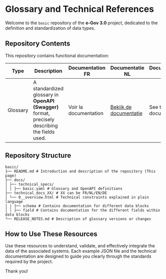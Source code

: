 # Glossary and Technical References

Welcome to the `basic` repository of the **e-Gov 3.0** project, dedicated to the definition and standardization of data
types.

## Repository Contents

This repository contains functional documentation:

| Type     | Description                                                                                    | Documentation FR      | Documentatie NL                                                          | Documentation EN         |
|----------|------------------------------------------------------------------------------------------------|-----------------------|--------------------------------------------------------------------------|--------------------------|
| Glossary | A standardized glossary in **OpenAPI (Swagger)** format, precisely describing the fields used. | Voir la documentation | [Bekijk de documentatie](src/content/technical_docs_nl/0__overview.html) | See the EN documentation |

## Repository Structure

```
basic/
├── README.md # Introduction and description of the repository (This page)
├── docs/
│ ├── technical_specs/
│ │ ├── basic.yaml # Glossary and OpenAPI definitions
├── technical_docs_XX/ # XX can be FR/NL/EN/DE
│ └── 0__overview.html # Technical constraints explained in plain language
│ │ ├── schema # Contains documentation for different data blocks
│ │ ├── field # Contains documentation for the different fields within data blocks
└── RELEASE_NOTES.md # Description of glossary versions or changes
```

## How to Use These Resources

Use these resources to understand, validate, and effectively integrate the data of the associated systems.
Each example JSON file and the technical documentation are designed to guide you clearly through the standards required
by the project.

Thank you!
